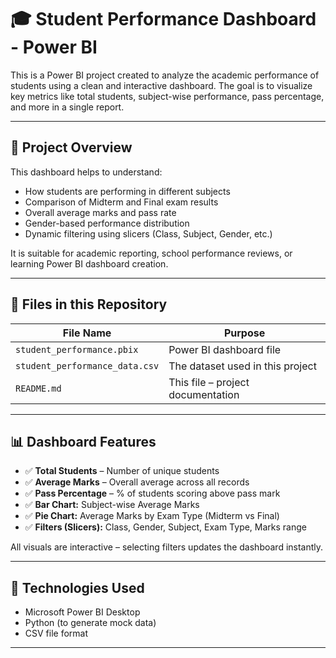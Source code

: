 # 🎓 Student Performance Dashboard - Power BI

This is a Power BI project created to analyze the academic performance of students using a clean and interactive dashboard. The goal is to visualize key metrics like total students, subject-wise performance, pass percentage, and more in a single report.

---

## 📌 Project Overview

This dashboard helps to understand:

- How students are performing in different subjects
- Comparison of Midterm and Final exam results
- Overall average marks and pass rate
- Gender-based performance distribution
- Dynamic filtering using slicers (Class, Subject, Gender, etc.)

It is suitable for academic reporting, school performance reviews, or learning Power BI dashboard creation.

---

## 📁 Files in this Repository

| File Name                     | Purpose                                   |
|-------------------------------|-------------------------------------------|
| `student_performance.pbix`    | Power BI dashboard file                   |
| `student_performance_data.csv`| The dataset used in this project          |
| `README.md`                   | This file – project documentation         |

---

## 📊 Dashboard Features

- ✅ **Total Students** – Number of unique students
- ✅ **Average Marks** – Overall average across all records
- ✅ **Pass Percentage** – % of students scoring above pass mark
- ✅ **Bar Chart:** Subject-wise Average Marks
- ✅ **Pie Chart:** Average Marks by Exam Type (Midterm vs Final)
- ✅ **Filters (Slicers):** Class, Gender, Subject, Exam Type, Marks range

All visuals are interactive – selecting filters updates the dashboard instantly.

---

## 📂 Technologies Used

- Microsoft Power BI Desktop
- Python (to generate mock data)
- CSV file format

---
